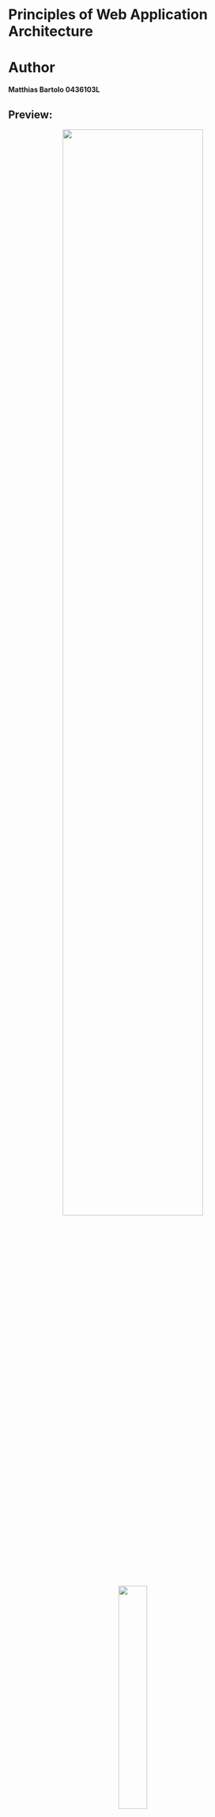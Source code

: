 # Principles of Web Application Architecture

# Author
**Matthias Bartolo 0436103L**

## Preview:
<p align='center'>
  <img src="https://github.com/mbar0075/Principles-of-Web-Application-Architecture/assets/103250564/0f770c60-c867-4f6f-af7b-f0e29d34ea7d" style="display: block; margin: 0 auto; width: 75%; height: auto;"></br>
  <img src="https://github.com/mbar0075/Principles-of-Web-Application-Architecture/assets/103250564/fa31e0a5-54e9-4c2e-9149-f89326613c06"  style="display: block; margin: 0 auto; width: 34%; height: auto;">
  <img src="https://github.com/mbar0075/Principles-of-Web-Application-Architecture/assets/103250564/f79c4cbe-c7d5-4923-8eb9-0afa29ae5577"  style="display: block; margin: 0 auto; width: 40%; height: auto;">
  <img src="https://github.com/mbar0075/Principles-of-Web-Application-Architecture/assets/103250564/51a13e68-ccd2-4cd0-825c-82ed6ed45208" style="display: block; margin: 0 auto; width: 40%; height: auto;">
</p>

## Description of Task:
During the project setup and preliminary tasks, a collaborative environment was established to facilitate effective teamwork. The focus was on setting up an HTTP server with PHP support, specifically using the Apache web server. This choice was made to ensure compatibility and to adhere to good web development principles. By utilizing **Apache** as the chosen web server and adhering to good web development principles, the project aimed to create a solid foundation for subsequent tasks and ensure a robust and efficient web application.

### Part 1 - SETUP AND PRELIMINARY TASKS 
To set up an **HTTP** server with **PHP** support, the following process and technologies were involved. Firstly, Apache web server software was installed and configured as the chosen server for hosting the project. This included configuring Apache to enable PHP support, ensuring that PHP scripts could be executed on the server. The setup also involved configuring server settings and permissions to ensure proper functionality and security.

As part of the project, a simple script called "serverdt.php" was developed. This script was responsible for retrieving the current date and time on the server and returning it to the client. It provided a basic demonstration of server-side processing and data retrieval.

```php
<?php
// Starting a session
session_start();
// Getting and storing current date and time
$_SESSION['time'] = date('d/m/Y h:i:s a', time());
// printing the contents of the data variable on screen
echo $_SESSION['time'];
?>
```

Another script called "lastvisit.php" was created to handle user sessions. This script stored the date and time of the first page load for each user session. On subsequent interactions, the script calculated the time elapsed since the first visit and returned a message to the client indicating how long ago the user first accessed the page. This functionality was achieved by utilizing session variables to store and track the initial visit timestamp for each user.

To handle client requests that contained parameters, a script named "processrequest.php" was implemented. This script was designed to capture request parameters from both GET and POST requests. It extracted parameters such as username and age and stored them in session variables. This allowed the data to be persisted and accessible throughout the user's session.

Additionally, a script called "readsession.php" was developed to read and display the session variables stored by "processrequest.php". This script echoed the session variables back to the client in a neat format. It also provided an explanation of how sessions work in PHP and how PHP scripts can differentiate between different user sessions.<br>

### Part 2 - DYNAMIC WEB APPLICATION 

In accordance with the principles and best practices discussed throughout the course, the second part of the project involved building a dynamic website for the restaurant **Los Pollos Hermanos** (from TV-Series **Breaking Bad**). The website aimed to provide a range of features and functionalities to enhance the user experience.

The website included a section dedicated to providing generic information about the restaurant, such as its address and opening hours. This information allowed users to quickly access essential details about the establishment.

https://github.com/mbar0075/Principles-of-Web-Application-Architecture/assets/103250564/9ccc195c-b3de-4681-be51-30f68e7a9444


Another section of the website focused on introducing the individuals responsible for running the restaurant. This feature aimed to create a personal connection with the visitors by showcasing the people behind the scenes.


https://github.com/mbar0075/Principles-of-Web-Application-Architecture/assets/103250564/306ad3e9-6f32-4be1-9224-c4acbe5c0d45


To facilitate communication between users and the restaurant, a comprehensive contact page was developed. This page offered various options, including the ability to book a table, send queries, or file complaints. It provided a convenient way for users to interact with the restaurant and express their needs or concerns.


https://github.com/mbar0075/Principles-of-Web-Application-Architecture/assets/103250564/165c95af-362b-41ad-ad42-a4f0d613fa0b


An essential component of the website was the inclusion of an up-to-date menu, featuring a list of dishes currently served at Los Pollos Hermanos. The menu section allowed visitors to explore the culinary offerings and get a sense of the restaurant's cuisine.

For each item listed in the menu, a separate page provided a detailed description. Users could access this page to learn more about specific dishes, including ingredients, preparation methods, and accompanying details.


https://github.com/mbar0075/Principles-of-Web-Application-Architecture/assets/103250564/116e0e77-ff9b-4821-81aa-bc032f97d39d


To enhance user engagement and customization, a feature was implemented that allowed users to add individual dishes to a personalized "favorites" list. This functionality was accessible directly from the dish details page, enabling users to curate their preferred selections.

The website also included a dedicated page specifically designed to display the marked dishes from the favorites list. Users could access this page to view the list of selected dishes, along with their respective details. Furthermore, users had the option to remove dishes from the list or send the entire list to an email address of their choice.


https://github.com/mbar0075/Principles-of-Web-Application-Architecture/assets/103250564/e1bcb71c-68f6-4763-8519-dcfc43860ca6


To enable seamless updates and modifications to the menu content, a **MySQL** database was utilized. The menu page and the detailed item pages were dynamically generated based on the structured data stored in the database. This approach provided flexibility for non-technical users to independently manage and modify the website's content.

https://github.com/mbar0075/Principles-of-Web-Application-Architecture/assets/103250564/7c644a9b-c3f5-4a62-b0cc-a2f09ff008f4



Overall, the project aimed to create an engaging and user-friendly website for Los Pollos Hermanos, incorporating essential restaurant information, interactive features, and dynamic menu functionality supported by a MySQL database.

https://github.com/mbar0075/Principles-of-Web-Application-Architecture/assets/103250564/33bed629-e61a-4cf8-8c2f-c4608681b623



## Deliverables:
**The repository includes Two directories for each Task of the Web Assignment as well as assignment documentation:** <br />
